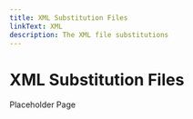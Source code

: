 ```yaml
---
title: XML Substitution Files
linkText: XML
description: The XML file substitutions
---
```


# XML Substitution Files

Placeholder Page
